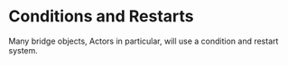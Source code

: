 # Conditions and Restarts

Many bridge objects, Actors in particular, will use a condition and restart
system\.
